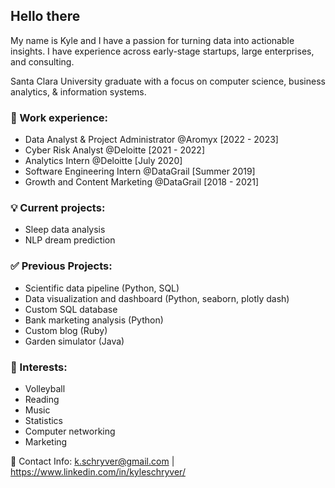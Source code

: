 ## **Hello there**

My name is Kyle and I have a passion for turning data into actionable insights. I have experience across early-stage startups, large enterprises, and consulting.

Santa Clara University graduate with a focus on computer science, business analytics, & information systems.

### 👔 Work experience:

* Data Analyst & Project Administrator @Aromyx [2022 - 2023]
* Cyber Risk Analyst @Deloitte [2021 - 2022]
* Analytics Intern @Deloitte [July 2020]
* Software Engineering Intern @DataGrail [Summer 2019]
* Growth and Content Marketing @DataGrail [2018 - 2021]

### 💡 Current projects:
* Sleep data analysis
* NLP dream prediction

### ✅ Previous Projects:
* Scientific data pipeline (Python, SQL)
* Data visualization and dashboard (Python, seaborn, plotly dash)
* Custom SQL database
* Bank marketing analysis (Python)
* Custom blog (Ruby)
* Garden simulator (Java)

### 🏐 Interests:

* Volleyball
* Reading
* Music
* Statistics
* Computer networking
* Marketing

📇 Contact Info: k.schryver@gmail.com | https://www.linkedin.com/in/kyleschryver/
